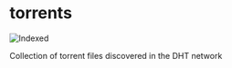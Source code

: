 torrents 
========
![Indexed](https://img.shields.io/badge/indexed-88889-blue)

Collection of torrent files discovered in the DHT network
